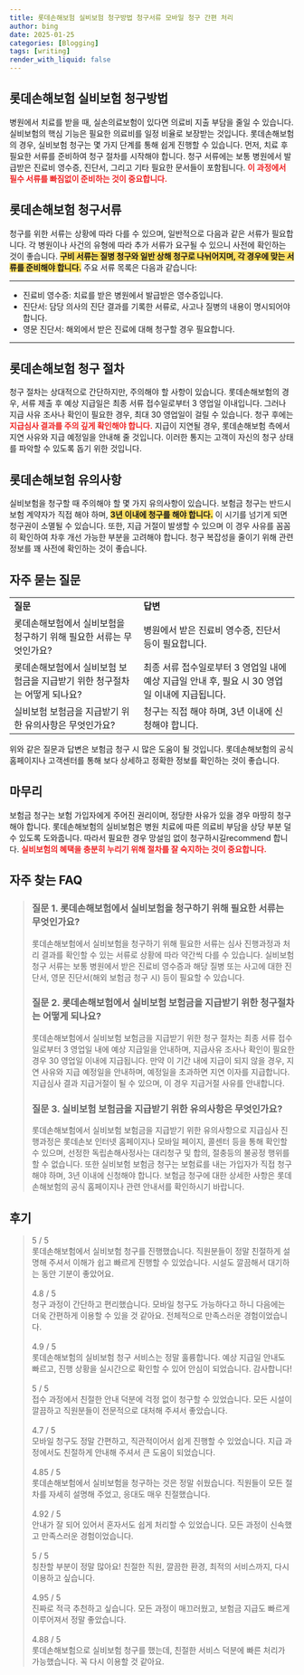 ```yaml
---
title: 롯데손해보험 실비보험 청구방법 청구서류 모바일 청구 간편 처리
author: bing
date: 2025-01-25
categories: [Blogging]
tags: [writing]
render_with_liquid: false
---
```



<h2 id='롯데손해보험_실비보험_청구방법'>롯데손해보험 실비보험 청구방법</h2>

<p>병원에서 치료를 받을 때, 실손의료보험이 있다면 의료비 지출 부담을 줄일 수 있습니다. 실비보험의 핵심 기능은 필요한 의료비를 일정 비율로 보장받는 것입니다. 롯데손해보험의 경우, 실비보험 청구는 몇 가지 단계를 통해 쉽게 진행할 수 있습니다. 먼저, 치료 후 필요한 서류를 준비하여 청구 절차를 시작해야 합니다. 청구 서류에는 보통 병원에서 발급받은 진료비 영수증, 진단서, 그리고 기타 필요한 문서들이 포함됩니다. <b><span style="color: #ee2323;">이 과정에서 필수 서류를 빠짐없이 준비하는 것이 중요합니다.</span></b></p>

<h2 id='롯데손해보험_청구서류'>롯데손해보험 청구서류</h2>

<p>청구를 위한 서류는 상황에 따라 다를 수 있으며, 일반적으로 다음과 같은 서류가 필요합니다. 각 병원이나 사건의 유형에 따라 추가 서류가 요구될 수 있으니 사전에 확인하는 것이 좋습니다. <b><span style="background-color: #ffe066;">구비 서류는 질병 청구와 일반 상해 청구로 나뉘어지며, 각 경우에 맞는 서류를 준비해야 합니다.</span></b> 주요 서류 목록은 다음과 같습니다:</p>

<hr />

<ul>
    <li>진료비 영수증: 치료를 받은 병원에서 발급받은 영수증입니다.</li>
    <li>진단서: 담당 의사의 진단 결과를 기록한 서류로, 사고나 질병의 내용이 명시되어야 합니다.</li>
    <li>영문 진단서: 해외에서 받은 진료에 대해 청구할 경우 필요합니다.</li>
</ul>

<hr />

<h2 id='롯데손해보험_청구_절차'>롯데손해보험 청구 절차</h2>

<p>청구 절차는 상대적으로 간단하지만, 주의해야 할 사항이 있습니다. 롯데손해보험의 경우, 서류 제출 후 예상 지급일은 최종 서류 접수일로부터 3 영업일 이내입니다. 그러나 지급 사유 조사나 확인이 필요한 경우, 최대 30 영업일이 걸릴 수 있습니다. 청구 후에는 <b><span style="color: #ee2323;">지급심사 결과를 주의 깊게 확인해야 합니다.</span></b> 지급이 지연될 경우, 롯데손해보험 측에서 지연 사유와 지급 예정일을 안내해 줄 것입니다. 이러한 통지는 고객이 자신의 청구 상태를 파악할 수 있도록 돕기 위한 것입니다.</p>

<h2 id='롯데손해보험_유의사항'>롯데손해보험 유의사항</h2>

<p>실비보험을 청구할 때 주의해야 할 몇 가지 유의사항이 있습니다. 보험금 청구는 반드시 보험 계약자가 직접 해야 하며, <b><span style="background-color: #ffe066;">3년 이내에 청구를 해야 합니다.</span></b> 이 시기를 넘기게 되면 청구권이 소멸될 수 있습니다. 또한, 지급 거절이 발생할 수 있으며 이 경우 사유를 꼼꼼히 확인하여 차후 개선 가능한 부분을 고려해야 합니다. 청구 복잡성을 줄이기 위해 관련 정보를 꽤 사전에 확인하는 것이 좋습니다.</p>

<h2 id='자주_묻는_질문'>자주 묻는 질문</h2>

<table>
    <tr>
        <td><b>질문</b></td>
        <td><b>답변</b></td>
    </tr>
    <tr>
        <td>롯데손해보험에서 실비보험을 청구하기 위해 필요한 서류는 무엇인가요?</td>
        <td>병원에서 받은 진료비 영수증, 진단서 등이 필요합니다.</td>
    </tr>
    <tr>
        <td>롯데손해보험에서 실비보험 보험금을 지급받기 위한 청구절차는 어떻게 되나요?</td>
        <td>최종 서류 접수일로부터 3 영업일 내에 예상 지급일 안내 후, 필요 시 30 영업일 이내에 지급됩니다.</td>
    </tr>
    <tr>
        <td>실비보험 보험금을 지급받기 위한 유의사항은 무엇인가요?</td>
        <td>청구는 직접 해야 하며, 3년 이내에 신청해야 합니다.</td>
    </tr>
</table>

<p>위와 같은 질문과 답변은 보험금 청구 시 많은 도움이 될 것입니다. 롯데손해보험의 공식 홈페이지나 고객센터를 통해 보다 상세하고 정확한 정보를 확인하는 것이 좋습니다.</p>

<h2 id='마무리'>마무리</h2>

<p>보험금 청구는 보험 가입자에게 주어진 권리이며, 정당한 사유가 있을 경우 마땅히 청구해야 합니다. 롯데손해보험의 실비보험은 병원 치료에 따른 의료비 부담을 상당 부분 덜 수 있도록 도와줍니다. 따라서 필요한 경우 망설임 없이 청구하시길recommend 합니다. <b><span style="color: #ee2323;">실비보험의 혜택을 충분히 누리기 위해 절차를 잘 숙지하는 것이 중요합니다.</span></b></p>


<h2 id='자주_찾는_FAQ'>자주 찾는 FAQ</h2>
<div itemscope="" itemtype="https://schema.org/FAQPage"> 
<blockquote> 
<div itemscope="" itemprop="mainEntity" itemtype="https://schema.org/Question"> 
<h3 itemprop="name">질문 1. 롯데손해보험에서 실비보험을 청구하기 위해 필요한 서류는 무엇인가요?</h3> 
<div itemscope="" itemprop="acceptedAnswer" itemtype="https://schema.org/Answer"> 
<span itemprop="text"> 
<p>롯데손해보험에서 실비보험을 청구하기 위해 필요한 서류는 심사 진행과정과 처리 결과를 확인할 수 있는 서류로 상황에 따라 약간씩 다를 수 있습니다. 실비보험 청구 서류는 보통 병원에서 받은 진료비 영수증과 해당 질병 또는 사고에 대한 진단서, 영문 진단서(해외 보험금 청구 시) 등이 필요할 수 있습니다.</p> 
</span> 
</div> 
</div> 
<div itemscope="" itemprop="mainEntity" itemtype="https://schema.org/Question"> 
<h3 itemprop="name">질문 2. 롯데손해보험에서 실비보험 보험금을 지급받기 위한 청구절차는 어떻게 되나요?</h3> 
<div itemscope="" itemprop="acceptedAnswer" itemtype="https://schema.org/Answer"> 
<span itemprop="text"> 
<p>롯데손해보험에서 실비보험 보험금을 지급받기 위한 청구 절차는 최종 서류 접수일로부터 3 영업일 내에 예상 지급일을 안내하며, 지급사유 조사나 확인이 필요한 경우 30 영업일 이내에 지급됩니다. 만약 이 기간 내에 지급이 되지 않을 경우, 지연 사유와 지급 예정일을 안내하며, 예정일을 초과하면 지연 이자를 지급합니다. 지급심사 결과 지급거절이 될 수 있으며, 이 경우 지급거절 사유를 안내합니다.</p> 
</span> 
</div> 
</div> 
<div itemscope="" itemprop="mainEntity" itemtype="https://schema.org/Question"> 
<h3 itemprop="name">질문 3. 실비보험 보험금을 지급받기 위한 유의사항은 무엇인가요?</h3> 
<div itemscope="" itemprop="acceptedAnswer" itemtype="https://schema.org/Answer"> 
<span itemprop="text"> 
<p>롯데손해보험에서 실비보험 보험금을 지급받기 위한 유의사항으로 지급심사 진행과정은 롯데손보 인터넷 홈페이지나 모바일 페이지, 콜센터 등을 통해 확인할 수 있으며, 선정한 독립손해사정사는 대리청구 및 합의, 절충등의 불공정 행위를 할 수 없습니다. 또한 실비보험 보험금 청구는 보험료를 내는 가입자가 직접 청구해야 하며, 3년 이내에 신청해야 합니다. 보험금 청구에 대한 상세한 사항은 롯데손해보험의 공식 홈페이지나 관련 안내서를 확인하시기 바랍니다.</p> 
</span> 
</div> 
</div> 
</blockquote> 
</div>
<h2 id='후기'>후기</h2>
<div itemscope itemtype="https://schema.org/Product">
  <blockquote>
  <div itemprop="review" itemscope itemtype="https://schema.org/Review">
      <div itemprop="reviewRating" itemscope itemtype="https://schema.org/Rating"> <span itemprop="ratingValue">5</span> / <span itemprop="bestRating">5</span> </div>
      <span itemprop="reviewBody">롯데손해보험에서 실비보험 청구를 진행했습니다. 직원분들이 정말 친절하게 설명해 주셔서 이해가 쉽고 빠르게 진행할 수 있었습니다. 시설도 깔끔해서 대기하는 동안 기분이 좋았어요.</span>
  </div>
  <br>
  <div itemprop="review" itemscope itemtype="https://schema.org/Review">
      <div itemprop="reviewRating" itemscope itemtype="https://schema.org/Rating"> <span itemprop="ratingValue">4.8</span> / <span itemprop="bestRating">5</span> </div>
      <span itemprop="reviewBody">청구 과정이 간단하고 편리했습니다. 모바일 청구도 가능하다고 하니 다음에는 더욱 간편하게 이용할 수 있을 것 같아요. 전체적으로 만족스러운 경험이었습니다.</span>
  </div>
  <br>
  <div itemprop="review" itemscope itemtype="https://schema.org/Review">
      <div itemprop="reviewRating" itemscope itemtype="https://schema.org/Rating"> <span itemprop="ratingValue">4.9</span> / <span itemprop="bestRating">5</span> </div>
      <span itemprop="reviewBody">롯데손해보험의 실비보험 청구 서비스는 정말 훌륭합니다. 예상 지급일 안내도 빠르고, 진행 상황을 실시간으로 확인할 수 있어 안심이 되었습니다. 감사합니다!</span>
  </div>
  <br>
  <div itemprop="review" itemscope itemtype="https://schema.org/Review">
      <div itemprop="reviewRating" itemscope itemtype="https://schema.org/Rating"> <span itemprop="ratingValue">5</span> / <span itemprop="bestRating">5</span> </div>
      <span itemprop="reviewBody">접수 과정에서 친절한 안내 덕분에 걱정 없이 청구할 수 있었습니다. 모든 시설이 깔끔하고 직원분들이 전문적으로 대처해 주셔서 좋았습니다.</span>
  </div>
  <br>
  <div itemprop="review" itemscope itemtype="https://schema.org/Review">
      <div itemprop="reviewRating" itemscope itemtype="https://schema.org/Rating"> <span itemprop="ratingValue">4.7</span> / <span itemprop="bestRating">5</span> </div>
      <span itemprop="reviewBody">모바일 청구도 정말 간편하고, 직관적이어서 쉽게 진행할 수 있었습니다. 지급 과정에서도 친절하게 안내해 주셔서 큰 도움이 되었습니다.</span>
  </div>
  <br>
  <div itemprop="review" itemscope itemtype="https://schema.org/Review">
      <div itemprop="reviewRating" itemscope itemtype="https://schema.org/Rating"> <span itemprop="ratingValue">4.85</span> / <span itemprop="bestRating">5</span> </div>
      <span itemprop="reviewBody">롯데손해보험에서 실비보험을 청구하는 것은 정말 쉬웠습니다. 직원들이 모든 절차를 자세히 설명해 주었고, 응대도 매우 친절했습니다.</span>
  </div>
  <br>
  <div itemprop="review" itemscope itemtype="https://schema.org/Review">
      <div itemprop="reviewRating" itemscope itemtype="https://schema.org/Rating"> <span itemprop="ratingValue">4.92</span> / <span itemprop="bestRating">5</span> </div>
      <span itemprop="reviewBody">안내가 잘 되어 있어서 혼자서도 쉽게 처리할 수 있었습니다. 모든 과정이 신속했고 만족스러운 경험이었습니다.</span>
  </div>
  <br>
  <div itemprop="review" itemscope itemtype="https://schema.org/Review">
      <div itemprop="reviewRating" itemscope itemtype="https://schema.org/Rating"> <span itemprop="ratingValue">5</span> / <span itemprop="bestRating">5</span> </div>
      <span itemprop="reviewBody">칭찬할 부분이 정말 많아요! 친절한 직원, 깔끔한 환경, 최적의 서비스까지, 다시 이용하고 싶습니다.</span>
  </div>
  <br>
  <div itemprop="review" itemscope itemtype="https://schema.org/Review">
      <div itemprop="reviewRating" itemscope itemtype="https://schema.org/Rating"> <span itemprop="ratingValue">4.95</span> / <span itemprop="bestRating">5</span> </div>
      <span itemprop="reviewBody">진짜로 적극 추천하고 싶습니다. 모든 과정이 매끄러웠고, 보험금 지급도 빠르게 이루어져서 정말 좋았습니다.</span>
  </div>
  <br>
  <div itemprop="review" itemscope itemtype="https://schema.org/Review">
      <div itemprop="reviewRating" itemscope itemtype="https://schema.org/Rating"> <span itemprop="ratingValue">4.88</span> / <span itemprop="bestRating">5</span> </div>
      <span itemprop="reviewBody">롯데손해보험으로 실비보험 청구를 했는데, 친절한 서비스 덕분에 빠른 처리가 가능했습니다. 꼭 다시 이용할 것 같아요.</span>
  </div>
  </blockquote>
</div>
